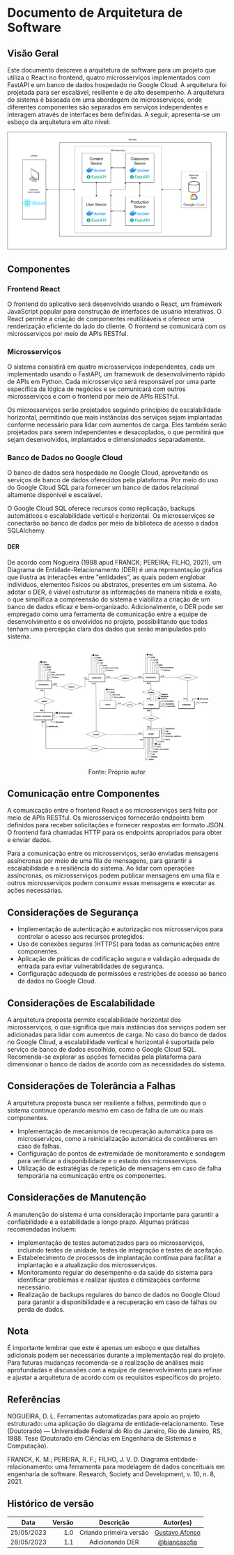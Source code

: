 # Documento de Arquitetura de Software

## Visão Geral

Este documento descreve a arquitetura de software para um projeto que utiliza o React no frontend, quatro microsserviços implementados com FastAPI e um banco de dados hospedado no Google Cloud. A arquitetura foi projetada para ser escalável, resiliente e de alto desempenho. A arquitetura do sistema é baseada em uma abordagem de microsserviços, onde diferentes componentes são separados em serviços independentes e interagem através de interfaces bem definidas. A seguir, apresenta-se um esboço da arquitetura em alto nível:

![Arquitetura](../assets/arquitetura.png)

## Componentes

### Frontend React

O frontend do aplicativo será desenvolvido usando o React, um framework JavaScript popular para construção de interfaces de usuário interativas. O React permite a criação de componentes reutilizáveis e oferece uma renderização eficiente do lado do cliente. O frontend se comunicará com os microsserviços por meio de APIs RESTful.

### Microsserviços

O sistema consistirá em quatro microsserviços independentes, cada um implementado usando o FastAPI, um framework de desenvolvimento rápido de APIs em Python. Cada microsserviço será responsável por uma parte específica da lógica de negócios e se comunicará com outros microsserviços e com o frontend por meio de APIs RESTful.

Os microsserviços serão projetados seguindo princípios de escalabilidade horizontal, permitindo que mais instâncias dos serviços sejam implantadas conforme necessário para lidar com aumentos de carga. Eles também serão projetados para serem independentes e desacoplados, o que permitirá que sejam desenvolvidos, implantados e dimensionados separadamente.

### Banco de Dados no Google Cloud

O banco de dados será hospedado no Google Cloud, aproveitando os serviços de banco de dados oferecidos pela plataforma. Por meio do uso do Google Cloud SQL para fornecer um banco de dados relacional altamente disponível e escalável.

O Google Cloud SQL oferece recursos como replicação, backups automáticos e escalabilidade vertical e horizontal. Os microsserviços se conectarão ao banco de dados por meio da biblioteca de acesso a dados SQLAlchemy.

#### DER
 De acordo com Nogueira (1988 apud FRANCK; PEREIRA; FILHO, 2021), um Diagrama de Entidade-Relacionamento (DER) é uma representação gráfica que ilustra as interações entre "entidades", as quais podem englobar indivíduos, elementos físicos ou abstratos, presentes em um sistema. Ao adotar o DER, é viável estruturar as informações de maneira nítida e exata, o que simplifica a compreensão do sistema e viabiliza a criação de um banco de dados eficaz e bem-organizado. Adicionalmente, o DER pode ser empregado como uma ferramenta de comunicação entre a equipe de desenvolvimento e os envolvidos no projeto, possibilitando que todos tenham uma percepção clara dos dados que serão manipulados pelo sistema.

<center>
<figure>

![](../assets/Conceitual_amis.png)

<figcaption style="text-align: center !important">
    Fonte: Próprio autor
  </figcaption>
</figure>
</center>

## Comunicação entre Componentes

A comunicação entre o frontend React e os microsserviços será feita por meio de APIs RESTful. Os microsserviços fornecerão endpoints bem definidos para receber solicitações e fornecer respostas em formato JSON. O frontend fará chamadas HTTP para os endpoints apropriados para obter e enviar dados.

Para a comunicação entre os microsserviços, serão enviadas mensagens assíncronas por meio de uma fila de mensagens, para garantir a escalabilidade e a resiliência do sistema. Ao lidar com operações assíncronas, os microsserviços podem publicar mensagens em uma fila e outros microsserviços podem consumir essas mensagens e executar as ações necessárias.

## Considerações de Segurança

- Implementação de autenticação e autorização nos microsserviços para controlar o acesso aos recursos protegidos.
- Uso de conexões seguras (HTTPS) para todas as comunicações entre componentes.
- Aplicação de práticas de codificação segura e validação adequada de entrada para evitar vulnerabilidades de segurança.
- Configuração adequada de permissões e restrições de acesso ao banco de dados no Google Cloud.


## Considerações de Escalabilidade

A arquitetura proposta permite escalabilidade horizontal dos microsserviços, o que significa que mais instâncias dos serviços podem ser adicionadas para lidar com aumentos de carga. No caso do banco de dados no Google Cloud, a escalabilidade vertical e horizontal é suportada pelo serviço de banco de dados escolhido, como o Google Cloud SQL. Recomenda-se explorar as opções fornecidas pela plataforma para dimensionar o banco de dados de acordo com as necessidades do sistema.

## Considerações de Tolerância a Falhas

A arquitetura proposta busca ser resiliente a falhas, permitindo que o sistema continue operando mesmo em caso de falha de um ou mais componentes.

- Implementação de mecanismos de recuperação automática para os microsserviços, como a reinicialização automática de contêineres em caso de falhas.
- Configuração de pontos de extremidade de monitoramento e sondagem para verificar a disponibilidade e o estado dos microsserviços.
- Utilização de estratégias de repetição de mensagens em caso de falha temporária na comunicação entre os componentes.

## Considerações de Manutenção

A manutenção do sistema é uma consideração importante para garantir a confiabilidade e a estabilidade a longo prazo. Algumas práticas recomendadas incluem:

- Implementação de testes automatizados para os microsserviços, incluindo testes de unidade, testes de integração e testes de aceitação.
- Estabelecimento de processos de implantação contínua para facilitar a implantação e a atualização dos microsserviços.
- Monitoramento regular do desempenho e da saúde do sistema para identificar problemas e realizar ajustes e otimizações conforme necessário.
- Realização de backups regulares do banco de dados no Google Cloud para garantir a disponibilidade e a recuperação em caso de falhas ou perda de dados.

## Nota

É importante lembrar que este é apenas um esboço e que detalhes adicionais podem ser necessários durante a implementação real do projeto. Para futuras mudanças recomenda-se a realização de análises mais aprofundadas e discussões com a equipe de desenvolvimento para refinar e ajustar a arquitetura de acordo com os requisitos específicos do projeto.


## Referências

NOGUEIRA, D. L. Ferramentas automatizadas para apoio ao projeto estruturado: uma aplicação do diagrama de entidade-relacionamento. Tese (Doutorado) — Universidade Federal do Rio de Janeiro, Rio de Janeiro, RS, 1988. Tese (Doutorado em Ciências em Engenharia de Sistemas e Computação). 

FRANCK, K. M.; PEREIRA, R. F.; FILHO, J. V. D. Diagrama entidade-relacionamento: uma ferramenta para modelagem de dados conceituais em engenharia de software. Research, Society and Development, v. 10, n. 8, 2021.

## Histórico de versão

|  Data  |   Versão   | Descrição |Autor(es)
|:------:|-----------:|:-------:|:---:|
| 25/05/2023 | 1.0 | Criando primeira versão | [Gustavo Afonso](https://github.com/GustavoAPS)|
| 28/05/2023 | 1.1 | Adicionando DER | [@biancasofia](https://github.com/biancasofia)|